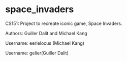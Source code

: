 # space_invaders
CS151: Project to recreate iconic game, Space Invaders.

Authors: Guiller Dalit and Michael Kang

Username: eerielocus (Michael Kang)

Username: gelier(Guiller Dalit)